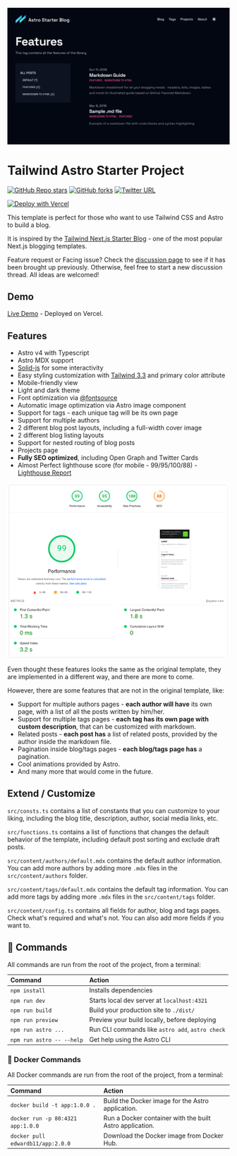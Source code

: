 ![img.png](img.png)

# Tailwind Astro Starter Project
[![GitHub Repo stars](https://img.shields.io/github/stars/wanoo21/tailwind-astro-starting-blog?style=social)](https://GitHub.com/wanoo21/tailwind-astro-starting-blog/stargazers/)
[![GitHub forks](https://img.shields.io/github/forks/wanoo21/tailwind-astro-starting-blog?style=social)](https://GitHub.com/wanoo21/tailwind-astro-starting-blog/network/)
[![Twitter URL](https://img.shields.io/twitter/url?style=social&url=https%3A%2F%2Ftwitter.com%2Fipwanciu)](https://twitter.com/ipwanciu)

[//]: # ([![Sponsor]&#40;https://img.shields.io/static/v1?label=Sponsor&message=%E2%9D%A4&logo=GitHub&link=https://github.com/sponsors/timlrx&#41;]&#40;https://github.com/sponsors/timlrx&#41;)

[![Deploy with Vercel](https://vercel.com/button)](https://vercel.com/new/git/external?repository-url=https://github.com/wanoo21/tailwind-astro-starting-blog)
    

This template is perfect for those who want to use Tailwind CSS and Astro to build a blog. 

It is inspired by the [Tailwind Next.js Starter Blog](https://github.com/timlrx/tailwind-nextjs-starter-blog) - one of the most popular Next.js blogging templates.

Feature request or Facing issue? Check the [discussion page](https://github.com/wanoo21/tailwind-astro-starting-blog/discussions) to see if it has been brought up previously. Otherwise, feel free to start a new discussion thread. All ideas are welcomed!

## Demo

[Live Demo](https://tasb.yon.fun/) - Deployed on Vercel.

## Features

- Astro v4 with Typescript
- Astro MDX support
- [Solid-js](https://solidjs.com) for some interactivity
- Easy styling customization with [Tailwind 3.3](https://tailwindcss.com/blog/tailwindcss-v3-3) and primary color attribute
- Mobile-friendly view
- Light and dark theme
- Font optimization via [@fontsource](https://fontsource.org/)
- Automatic image optimization via Astro image component
- Support for tags - each unique tag will be its own page
- Support for multiple authors
- 2 different blog post layouts, including a full-width cover image
- 2 different blog listing layouts
- Support for nested routing of blog posts
- Projects page
- **Fully SEO optimized**, including Open Graph and Twitter Cards
- Almost Perfect lighthouse score (for mobile - 99/95/100/88) - [Lighthouse Report](https://pagespeed.web.dev/analysis/https-tasb-yon-fun/gp1vypobei?form_factor=mobile) 

![img_1.png](img_1.png)

Even thought these features looks the same as the original template, they are implemented in a different way, and there are more to come.

However, there are some features that are not in the original template, like:

- Support for multiple authors pages - **each author will have** its own page, with a list of all the posts written by him/her.
- Support for multiple tags pages - **each tag has its own page with custom description**, that can be customized with markdown. 
- Related posts - **each post has** a list of related posts, provided by the author inside the markdown file.
- Pagination inside blog/tags pages - **each blog/tags page has** a pagination.
- Cool animations provided by Astro.
- And many more that would come in the future.

## Extend / Customize

`src/consts.ts` contains a list of constants that you can customize to your liking, including the blog title, description, author, social media links, etc.

`src/functions.ts` contains a list of functions that changes the default behavior of the template, including default post sorting and exclude draft posts.

`src/content/authors/default.mdx` contains the default author information. You can add more authors by adding more `.mdx` files in the `src/content/authors` folder.

`src/content/tags/default.mdx` contains the default tag information. You can add more tags by adding more `.mdx` files in the `src/content/tags` folder.

`src/content/config.ts` contains all fields for author, blog and tags pages. Check what's required and what's not. You can also add more fields if you want to.

## 🧞 Commands

All commands are run from the root of the project, from a terminal:

| Command                   | Action                                           |
| :------------------------ | :----------------------------------------------- |
| `npm install`             | Installs dependencies                            |
| `npm run dev`             | Starts local dev server at `localhost:4321`      |
| `npm run build`           | Build your production site to `./dist/`          |
| `npm run preview`         | Preview your build locally, before deploying     |
| `npm run astro ...`       | Run CLI commands like `astro add`, `astro check` |
| `npm run astro -- --help` | Get help using the Astro CLI                     |

### 🐳 Docker Commands

All Docker commands are run from the root of the project, from a terminal:

| Command                               | Action                                                   |
| :------------------------------------ | :------------------------------------------------------- |
| `docker build -t app:1.0.0 .`         | Build the Docker image for the Astro application.        |
| `docker run -p 80:4321 app:1.0.0`     | Run a Docker container with the built Astro application. |
| `docker pull edwardb11/app:2.0.0`     | Download the Docker image from Docker Hub.               |
